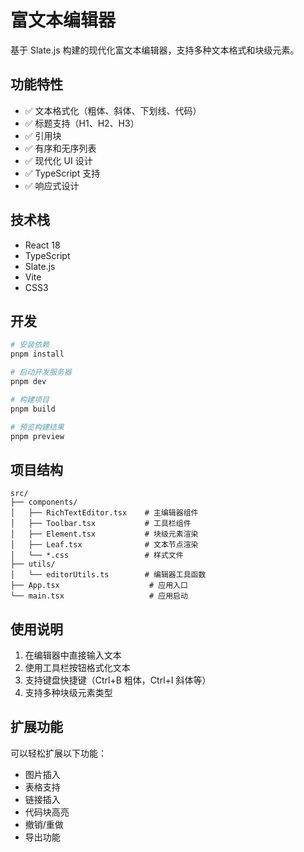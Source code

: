 # 富文本编辑器

基于 Slate.js 构建的现代化富文本编辑器，支持多种文本格式和块级元素。

## 功能特性

- ✅ 文本格式化（粗体、斜体、下划线、代码）
- ✅ 标题支持（H1、H2、H3）
- ✅ 引用块
- ✅ 有序和无序列表
- ✅ 现代化 UI 设计
- ✅ TypeScript 支持
- ✅ 响应式设计

## 技术栈

- React 18
- TypeScript
- Slate.js
- Vite
- CSS3

## 开发

```bash
# 安装依赖
pnpm install

# 启动开发服务器
pnpm dev

# 构建项目
pnpm build

# 预览构建结果
pnpm preview
```

## 项目结构

```
src/
├── components/
│   ├── RichTextEditor.tsx    # 主编辑器组件
│   ├── Toolbar.tsx           # 工具栏组件
│   ├── Element.tsx           # 块级元素渲染
│   ├── Leaf.tsx              # 文本节点渲染
│   └── *.css                 # 样式文件
├── utils/
│   └── editorUtils.ts        # 编辑器工具函数
├── App.tsx                    # 应用入口
└── main.tsx                   # 应用启动
```

## 使用说明

1. 在编辑器中直接输入文本
2. 使用工具栏按钮格式化文本
3. 支持键盘快捷键（Ctrl+B 粗体，Ctrl+I 斜体等）
4. 支持多种块级元素类型

## 扩展功能

可以轻松扩展以下功能：

- 图片插入
- 表格支持
- 链接插入
- 代码块高亮
- 撤销/重做
- 导出功能
